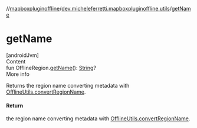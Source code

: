 //[mapboxpluginoffline](../../index.md)/[dev.micheleferretti.mapboxpluginoffline.utils](index.md)/[getName](get-name.md)



# getName  
[androidJvm]  
Content  
fun OfflineRegion.[getName](get-name.md)(): [String](https://kotlinlang.org/api/latest/jvm/stdlib/kotlin/-string/index.html)?  
More info  


Returns the region name converting metadata with [OfflineUtils.convertRegionName](-offline-utils/convert-region-name.md).



#### Return  


the region name converting metadata with [OfflineUtils.convertRegionName](-offline-utils/convert-region-name.md).

  



